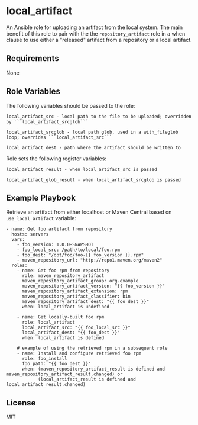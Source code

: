 local_artifact
==============

An Ansible role for uploading an artifact from the local system. The main benefit of this role to pair with the
the ```repository_artifact``` role in a when clause to use either a "released" artifact from a repository or a local artifact.

Requirements
------------

None

Role Variables
--------------

The following variables should be passed to the role:

    local_artifact_src - local path to the file to be uploaded; overridden by ```local_artifact_srcglob```

    local_artifact_srcglob - local path glob, used in a with_fileglob loop; overrides ```local_artifact_src```

    local_artifact_dest - path where the artifact should be written to

Role sets the following register variables:

    local_artifact_result - when local_artifact_src is passed

    local_artifact_glob_result - when local_artifact_srcglob is passed

Example Playbook
----------------

Retrieve an artifact from either localhost or Maven Central based on
```use_local_artifact``` variable:

    - name: Get foo artifact from repository
      hosts: servers
      vars:
        - foo_version: 1.0.0-SNAPSHOT
        - foo_local_src: /path/to/local/foo.rpm
        - foo_dest: "/opt/foo/foo-{{ foo_version }}.rpm"
        - maven_repository_url: "http://repo1.maven.org/maven2"
      roles:
        - name: Get foo rpm from repository
          role: maven_repository_artifact
          maven_repository_artifact_group: org.example
          maven_repository_artifact_version: "{{ foo_version }}"
          maven_repository_artifact_extension: rpm
          maven_repository_artifact_classifier: bin
          maven_repository_artifact_dest: "{{ foo_dest }}"
          when: local_artifact is undefined

        - name: Get locally-built foo rpm
          role: local_artifact
          local_artifact_src: "{{ foo_local_src }}"
          local_artifact_dest: "{{ foo_dest }}"
          when: local_artifact is defined

        # example of using the retrieved rpm in a subsequent role
        - name: Install and configure retrieved foo rpm
          role: foo_install
          foo_path: "{{ foo_dest }}"
          when: (maven_repository_artifact_result is defined and maven_repository_artifact_result.changed) or
                (local_artifact_result is defined and local_artifact_result.changed)

License
-------

MIT

